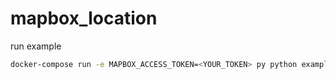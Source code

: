 # mapbox_location

run example

``` bash
docker-compose run -e MAPBOX_ACCESS_TOKEN=<YOUR_TOKEN> py python example.py
```